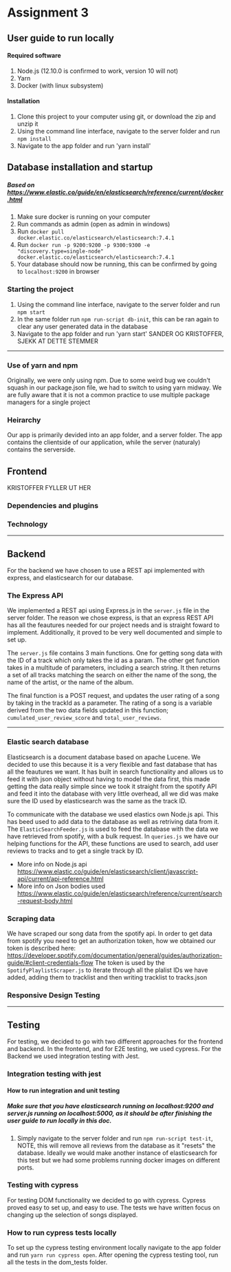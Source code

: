 # Assignment 3

## User guide to run locally

#### Required software
1. Node.js (12.10.0 is confirmed to work, version 10 will not)
2. Yarn
3. Docker (with linux subsystem)


#### Installation
1. Clone this project to your computer using git, or download the zip and unzip it
2. Using the command line interface, navigate to the server folder and run `npm install`
3. Navigate to the app folder and run 'yarn install'

## Database installation and startup
##### Based on https://www.elastic.co/guide/en/elasticsearch/reference/current/docker.html
1. Make sure docker is running on your computer
2. Run commands as admin (open as admin in windows)
3. Run `docker pull docker.elastic.co/elasticsearch/elasticsearch:7.4.1`
4. Run `docker run -p 9200:9200 -p 9300:9300 -e "discovery.type=single-node" docker.elastic.co/elasticsearch/elasticsearch:7.4.1`
5. Your database should now be running, this can be confirmed by going to `localhost:9200` in browser

### Starting the project
1. Using the command line interface, navigate to the server folder and run `npm start`
2. In the same folder run `npm run-script db-init`, this can be ran again to clear any user generated data in the database
3. Navigate to the app folder and run 'yarn start'
SANDER OG KRISTOFFER, SJEKK AT DETTE STEMMER
<hr>


### Use of yarn and npm
Originally, we were only using npm. Due to some weird bug we couldn't squash in our package.json file, we had to switch to using yarn midway. We are fully aware that it is not a common practice to use multiple package managers for a single project


### Heirarchy
Our app is primarily devided into an app folder, and a server folder. The app contains the clientside of our application, while the server (naturaly) contains the serverside.

## Frontend
KRISTOFFER FYLLER UT HER

### Dependencies and plugins


### Technology

<hr>

## Backend
For the backend we have chosen to use a REST api implemented with express, and elasticsearch for our database.

### The Express API
We implemented a REST api using Express.js in the `server.js` file in the server folder. The reason we chose express, is that an express REST API has all the feautures needed for our project needs and is straight foward to implement. Additionally, it proved to be very well documented and simple to set up.

The `server.js` file contains 3 main functions. One for getting song data with the ID of a track which only takes the id as a param. The other get function takes in a multitude of parameters, including a search string. It then returns a set of all tracks matching the search on either the name of the song, the name of the artist, or the name of the album.

The final function is a POST request, and updates the user rating of a song by taking in the trackId as a parameter. The rating of a song is a variable derived from the two data fields updated in this function; `cumulated_user_review_score` and `total_user_reviews`.

<hr>

### Elastic search database
Elasticsearch is a document database based on apache Lucene. We decided to use this because it is a very flexible and fast database that has all the feautures we want. It has built in search functionality and allows us to feed it with json object without having to model the data first, this made getting the data really simple since we took it straight from the spotify API and feed it into the database with very little overhead, all we did was make sure the ID used by elasticsearch was the same as the track ID.

To communicate with the database we used elastics own Node.js api. This has beed used to add data to the database as well as retriving data from it.
The `ElasticSearchFeeder.js` is used to feed the database with the data we have retrieved from spotify, with a bulk request.
In `queries.js` we have our helping functions for the API, these functions are used to search, add user reviews to tracks and to get a single track by ID.

- More info on Node.js api https://www.elastic.co/guide/en/elasticsearch/client/javascript-api/current/api-reference.html
- More info on Json bodies used https://www.elastic.co/guide/en/elasticsearch/reference/current/search-request-body.html

### Scraping data
We have scraped our song data from the spotify api.
In order to get data from spotify you need to get an authorization token, how we obtained our token is described here: https://developer.spotify.com/documentation/general/guides/authorization-guide/#client-credentials-flow
The token is used by the `SpotifyPlaylistScraper.js` to iterate through all the plalist IDs we have added, adding them to tracklist and then writing tracklist to tracks.json

### Responsive Design Testing


<hr>

## Testing
For testing, we decided to go with two different approaches for the frontend and backend. In the frontend, and for E2E testing, we used cypress. For the Backend we used integration testing with Jest.

### Integration testing with jest
#### How to run integration  and unit testing
##### Make sure that you have elasticsearch running on localhost:9200 and server.js running on localhost:5000, as it should be after finishing the user guide to run locally in this doc.

1. Simply navigate to the server folder and run `npm run-script test-it`, NOTE, this will remove all reviews from the database as it "resets" the database. Ideally we would make another instance of elasticsearch for this test but we had some problems running docker images on different ports.

### Testing with cypress
For testing DOM functionality we decided to go with cypress. Cypress proved easy to set up, and easy to use. The tests we have written focus on changing up the selection of songs displayed.

### How to run cypress tests locally
To set up the cypress testing environment locally navigate to the app folder and run `yarn run cypress open`. After opening the cypress testing tool, run all the tests in the dom_tests folder.
